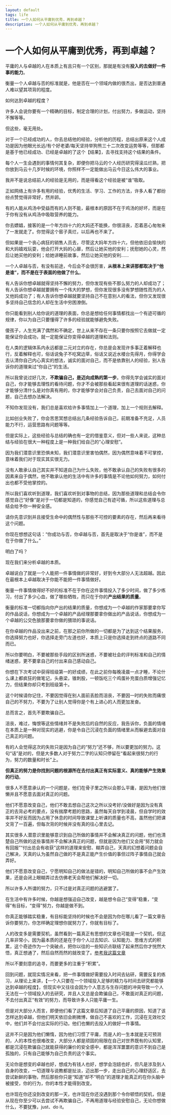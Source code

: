 ```yaml
---
layout: default
tags: life
title: 一个人如何从平庸到优秀，再到卓越？
description: 一个人如何从平庸到优秀，再到卓越？
---
```


# 一个人如何从平庸到优秀，再到卓越？ #

平庸的人与卓越的人在本质上有且只有一个区别，那就是有没有**投入的去做好一件事的能力**。

衡量一个人卓越与否的标准就是，他是否在一个领域内做的很杰出，是否达到普通人难以望其项背的程度。

如何达到卓越的程度？

许多人会说你要有一个精确的目标，制定合理的计划，付出努力，多做运动，坚持不懈等等。

但这些，毫无用处。

对于一个已经成功的人，你去总结他的经验，分析他的历程，总结出原来这个人成功是因为他眼光长远/有个好老婆/每天坚持举狗熊三十二次改变运势等等，但那都是基于他已经成功、已经是卓越的了这个【结果】，去寻找支持这个结果的条件。

每个人一生会遇到的事情何其复杂，即便你把马云的个人经历研究得滚瓜烂熟，把你放到马云十几岁时候的环境，你照样不一定能做出马云今日这么伟大的事业。

我并不是说总结前人的经验是无用的，而是得看这个经验是被“谁”吸取。

正如网络上有许多有用的经验，优秀的生活、学习、工作的方法，许多人看了都纷纷点赞觉得非常好，然并卵。

有的人能从鸡汤中受益而有的人则不能，最根本的原因不在于鸡汤的好坏，而是在于你有没有从鸡汤中吸取营养的能力。

你去嫖娼，接客的是一个年方四十六的大妈还不能换，你很沮丧，忍着恶心匆匆来了一发就走了。你觉得这个窑子真烂，以后再也不来了。

但如果是一个丧心病狂的销售人员去，尽管这大妈年方四十六，但他依旧会愉快的和大妈嬉戏玩耍，他会打开大妈的心扉，然后让她买他的安利；抚慰她的心灵，然后让她买他的安利；给她讲睡前故事，然后让她买他的安利……

一个人卓越与否，有没有前途，今后会不会很厉害，**从根本上来讲那都取决于“他是谁”，而不是在于表面的他做了什么**。

有人告诉你想卓越就得坚持不懈的努力，但你发现有些不那么努力的人却成功了；有人告诉你想卓越就要拥有一个伟大的梦想，但你发现很多没有梦想随性而为的人又他妈成功了；有人告诉你想卓越就要坚持自己不在意别人的看法，但你又发现很多坚持自己信念的人却在生活中穷困潦倒。

你只能看到别人给你说的道理的表面，你总是想给任何事情都找出一个有迹可循的规律，你以为自己只要懂得了许多的经验就能够避免失败。

傻孩子，人生充满了偶然和不确定，世上从来不存在一条只要你按照它去做就一定能保证你会成功，就一定能保证你变得卓越的道理和法则。

在人类的逻辑体系内永远都是二元对立的存在，你总是会发现许多事正着解释也行，反着解释也可，俗话说兔子不吃窝边草，俗话又说近水楼台先得月，你得学会去认清你自己内心真实的想法，诚实的面对自己，而不是依靠别人的经验，别人告诉你的道理来过“你自己”的生活。

所以我曾说过好几次，**不欺骗自己，是迈向成熟的第一步**。你得先学会诚实的面对自己，你才能够去理性的看待问题，你才不会被那些看起来很有道理的话迷惑，你才能够分清什么是对你真有用的，你才能够学会对自己负责，自己去面对自己的问题，自己去想办法解决。

不知你发现没有，我们总是喜欢给许多事情加上一个道理，加上一个规则去解释。

比如创业失败了，你会苦思冥想总结出几条经验告诉自己，前期准备不充足，人员能力不行，运营思路有问题等等。

但是实际上，这些经验与总结的确也有一定的借鉴意义，但对一些人来说，这种总结与经验在很大一种程度上是一种我们给自己的“心理安慰”。

因为我们潜意识里恐惧未知，我们潜意识里害怕偶然，因为偶然意味着不可掌控，意味着我们对于现实其实很无力。

没有人敢承认自己其实并不知道自己为什么失败，他不敢承认自己的失败有很多的因素来自于偶然，他不敢承认他的生活中有许多的事情是不论他如何努力，如何付出也都不受他掌控的。

所以我们喜欢听到道理，我们喜欢听到对事物的总结，因为那些道理和总结会令你感觉自己“好像”是对于一切都是知道的，你感觉自己有迹可循，所以这些道理与总结会给予你一种安全感。

请你先意识到并且接受生命中的偶然性与那些不可控的要素的存在，然后再来看待这个问题。

你现在想想这句话：“你成功与否，你卓越与否，首先是取决于“你是谁”，而不是在于你做了什么。”

明白了吗？

现在我们来分析卓越的本质。

卓越说白了就是一个人能把一件事情做的非常好，好到令大部分人无法超越。因此在最根本上卓越取决于你能不能把一件事情做好。

衡量一件事情做得好不好的标准不在于你在这件事情投入了多少时间，做了多少练习，付出了多少心血，做了哪些牺牲，而只在于你的**产出结果的质量**。

衡量的标准一切都指向你产出的结果的质量，你想成为一个卓越的作家那要拿你写的作品说话，你想成为一个卓越的产品经理那要拿你做出的产品说话，你想成为一个卓越的公交色狼那要拿你做的猥琐的事说话。

在你卓越的作品没出来之前，在那之前你所做的一切都是为了达到这个结果服务，你选择努力也好，你选择走旁门左道也好，本质上只是你选择走到终点的道路不同而已。

所以你要明白，不要被那些手段的区别所迷惑，不要被社会的评判标准和自己的情绪迷惑，更不要拿自己的付出来自己感动自己。

你想在下次考试中获得班级第一的好成绩，在此之前你每晚凌晨一点才睡，不论什么课上都疯狂的做笔记，头悬梁，锥刺股，一顿饭吃三个鸡蛋补充蛋白质增强记忆力，但结果你却只考到班级第十。

这个时候请你记住，不要因觉得在别人面前丢脸而沮丧，不要因一时的失败而痛恨自己的不努力，不要为了让别人觉得你是个有上进心的人而更加发奋。

总而言之，首先不要欺骗自己。

沮丧，难过，悔恨等这些情绪并不是失败后的自然的反应，我告诉你，负面的情绪在本质上是一种对现实的逃避，你是令自己沉浸在负面的情绪里从而躲避去面对自己真正的问题。

有的人会觉得这次的失败只是因为自己的“努力”还不够，所以要更加的努力。这句“话”是对的，但是大多数人对于努力二字的认知只停留在“看起来很努力的行为，努力的数量和时长”上。

**但真正的努力是你找到问题的根源所在去付出真正有实际意义、真的能够产生效果的行动**。

很多人不愿意承认的一个问题是，他们在骨子里之所以会那么平庸，是因为他们很懒并且不愿意去面对真正的问题。

他们不愿意改变自己，他们不敢去想自己这次之所以没考好/没做好是因为没有真正的去背必考的要点，没有揣摩考题的思路，虽然每天自学到凌晨，但自学时的效率并不好反而因为占用了休息的时间导致课堂上听课的质量也不高，虽然他们把课文背了一百遍，但每次背的时候并没有真的往心里去记。

其实很多人潜意识里能够意识到自己所做的事情并不会解决真正的问题，他们也清楚自己所做的这些事情并不会解决真正的问题，但就是因为他们又会用“努力就会有回报”“付出总会有收获”这样的道理来安慰、糊弄自己，天真的幻想着问题会自己解决，天真的认为虽然自己做的不是真正能产生价值的事但过阵子事情自己就会弄好。

他们不愿意改变自己，宁愿明知自己的做法是错的，明知自己所做的事不会产生效果，还是会闭上眼糊弄过去仿佛老天会帮他们解决好一切。

所以许多人所谓的努力，只不过是对真正问题的逃避罢了。

在生活中有许多时候，你越是想强迫自己改变，越是想令自己“变得”稳重，“变得”有目标，“变得”努力，你越是做不到。

你真正能够踏实稳重，有目标能坚持的时候也不会是因为你在哪儿看了一篇文章告诉你要努力，你怎样确定理想你就努力了，你就有目标了。

人的改变多是需要契机，虽然看到一篇真正有思想的文章也可能是一个契机，但这几率非常小，因为最本质的还是在于你个人过去知识、认知能力、思维方式的积累，这个奇迹作为一个突破点，把你以往的一些知识点联结了起来然后你才恍然大悟，真正想通了，然后自然而然的就改变了。[参考我这篇文章](http://www.zhihu.com/question/23182770/answer/67086745)

所以不要刻意的追寻，而要更多的注重于“积累”。

回到问题，就现实情况来看，把一件事情做好需要投入时间去钻研，需要反复的练习，从理论上来讲，【一个人只要在一个领域投入足够的精力与时间去研究都能够达到卓越的程度】，但现实中又往往会因为个人意志与生存问题的冲突导致一个人无法在一个领域投入的去研究，并且人又总是会欺骗自己，不敢面对真正的问题，不去付出真正“有效”的努力，而导致许多人只能平庸一生。

但是对大部分人而言，即便他们看了这篇文章后知道了自己平庸的原因，知道了该怎样达到卓越，但他们明天依旧会刷微博，做自己不喜欢的工作，沉浸在无效社交中，他们并不会付出实际的行动，他们也懒的去投入的做好一件事情。

这并不只是因为他们懒惰，因为他们习惯了平庸，而是人的一生本就是无可预测的，人的本性也很难改变，大部分人都是顽固的局限在自己对世界既有的认知里，都是沉浸在欺骗自己就能获得的廉价的安全感中，都是浑浑噩噩的意识不到自己是孤独的，只有自己能够为自己负责的这个事实。

无论你是想变的卓越也好，想成为有钱人也好，想学会泡妞也好，但凡是涉及到人自身的改变，一切道理与说教都是扯淡，迈出那一步，走出自己的心理舒适区，去尝试新鲜的事物，然后那些你只是“知道”却不“明白”的道理才能真正的在你头脑中被接受，你的行为，你的本性才能得到改变。

也许现在你还没到改变的那一天，也许现在你还没遇到那个令你顿悟的契机，但是从现在你至少可以去尝试不再欺骗自己，不再用道理与经验安慰自己，无论你想做什么，不要犹豫，just、do it。
